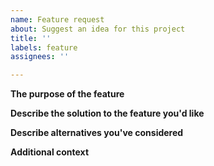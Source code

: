 ```yaml
---
name: Feature request
about: Suggest an idea for this project
title: ''
labels: feature
assignees: ''

---
```


**The purpose of the feature**
<!--Why should this feature exist?  or what problems to solve?-->

**Describe the solution to the feature you'd like**
<!--A clear and concise description of what you want to happen.-->

**Describe alternatives you've considered**
<!--A clear and concise description of any alternative solutions or features you've considered.-->

**Additional context**
<!--Add any other context or screenshots about the feature request here.-->
